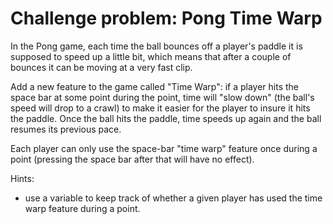 # Challenge problem: Pong Time Warp

In the Pong game, each time the ball bounces off a player's paddle it is supposed to speed up a little bit, which means that after a couple of bounces it can be moving at a very fast clip.

Add a new feature to the game called "Time Warp": if a player hits the space bar at some point during the point, time will "slow down" (the ball's speed will drop to a crawl) to make it easier for the player to insure it hits the paddle. Once the ball hits the paddle, time speeds up again and the ball resumes its previous pace.

Each player can only use the space-bar "time warp" feature once during a point (pressing the space bar after that will have no effect).

Hints:

- use a variable to keep track of whether a given player has used the time warp feature during a point.

